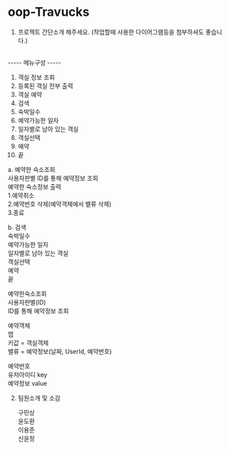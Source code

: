 # oop-Travucks
1. 프로젝트 간단소개 해주세요. (작업할때 사용한 다이어그램등을 첨부하셔도 좋습니다.) <br>
<br>
----- 메뉴구성 ----- <br>

1. 객실 정보 조회<br>
2. 등록된 객실 전부 출력<br>
3. 객실 예약<br>
4. 검색<br>
5. 숙박일수<br>
6. 예약가능한 일자<br>
7. 일자별로 남아 있는 객실<br>
8. 객실선택<br>
9. 예약<br>
10. 끝<br>


a. 예약한 숙소조회<br>
사용자판별 ID를 통해 예약정보 조회<br>
예약한 숙소정보 출력<br>
	1.예약취소<br>
	2.예약번호 삭제(예약객체에서 밸류 삭제)<br>
	3.종료<br>

b. 검색<br>
숙박일수<br>
예약가능한 일자<br>
일자별로 남아 있는 객실<br>
객실선택<br>
예약<br>
끝<br>

예약한숙소조회<br>
사용자판별(ID)<br>
ID를 통해 예약정보 조회<br>

예약객체<br>
맵<br>
키값 = 객실객체<br>
밸류 = 예약정보(날짜, UserId, 예약번호)<br>

예약번호<br>
유저아이디 key<br>
예약정보 value<br>

2. 팀원소개 및 소감<br>
   
   구민상<br>
   윤도환<br>
   이용준<br>
   신윤정<br>
